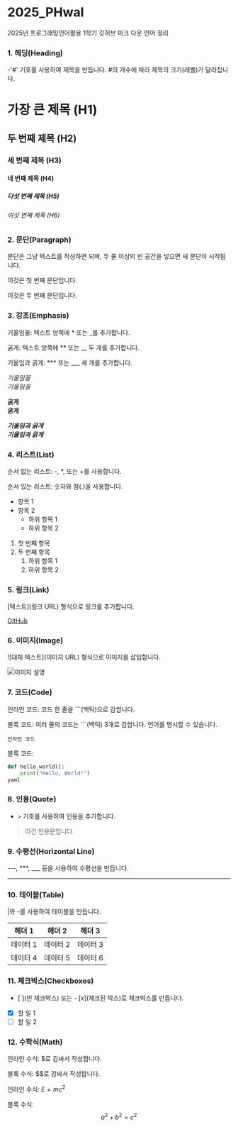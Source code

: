 # 2025_PHwal
2025년 프로그래밍언어활용 1학기
깃허브 마크 다운 언어 정리


### 1. 헤딩(Heading)
-'#' 기호를 사용하여 제목을 만듭니다. #의 개수에 따라 제목의 크기(레벨)가 달라집니다.


# 가장 큰 제목 (H1)
## 두 번째 제목 (H2)
### 세 번째 제목 (H3)
#### 네 번째 제목 (H4)
##### 다섯 번째 제목 (H5)
###### 여섯 번째 제목 (H6)

### 2. 문단(Paragraph)
문단은 그냥 텍스트를 작성하면 되며, 두 줄 이상의 빈 공간을 넣으면 새 문단이 시작됩니다.

이것은 첫 번째 문단입니다.

이것은 두 번째 문단입니다.

### 3. 강조(Emphasis)
기울임꼴: 텍스트 양쪽에 * 또는 _를 추가합니다.

굵게: 텍스트 양쪽에 ** 또는 __ 두 개를 추가합니다.

기울임과 굵게: *** 또는 ___ 세 개를 추가합니다.

*기울임꼴*  
_기울임꼴_

**굵게**  
__굵게__

***기울임과 굵게***  
___기울임과 굵게___

### 4. 리스트(List)
순서 없는 리스트: -, *, 또는 +를 사용합니다.

순서 있는 리스트: 숫자와 점(.)을 사용합니다.

- 항목 1
- 항목 2
  - 하위 항목 1
  - 하위 항목 2

1. 첫 번째 항목
2. 두 번째 항목
   1. 하위 항목 1
   2. 하위 항목 2

### 5. 링크(Link)
[텍스트](링크 URL) 형식으로 링크를 추가합니다.

[GitHub](https://github.com)

### 6. 이미지(Image)
![대체 텍스트](이미지 URL) 형식으로 이미지를 삽입합니다.

![이미지 설명](https://example.com/image.jpg)

### 7. 코드(Code)
인라인 코드: 코드 한 줄을 ```(백틱)으로 감쌉니다.

블록 코드: 여러 줄의 코드는 ```(백틱) 3개로 감쌉니다. 언어를 명시할 수 있습니다.

`인라인 코드`

블록 코드:
```python
def hello_world():
    print("Hello, World!")
yaml
```

### 8. 인용(Quote)

- `>` 기호를 사용하여 인용을 추가합니다.

> 이건 인용문입니다.

### 9. 수평선(Horizontal Line)
---, ***, ___ 등을 사용하여 수평선을 만듭니다.

---

### 10. 테이블(Table)
|와 -를 사용하여 테이블을 만듭니다.

| 헤더 1 | 헤더 2 | 헤더 3 |
|--------|--------|--------|
| 데이터 1 | 데이터 2 | 데이터 3 |
| 데이터 4 | 데이터 5 | 데이터 6 |

### 11. 체크박스(Checkboxes)
- [ ](빈 체크박스) 또는 - [x](체크된 박스)로 체크박스를 만듭니다.

- [x] 할 일 1
- [ ] 할 일 2

### 12. 수학식(Math)
인라인 수식: $로 감싸서 작성합니다.

블록 수식: $$로 감싸서 작성합니다.

인라인 수식: $E = mc^2$

블록 수식:
$$
a^2 + b^2 = c^2
$$

